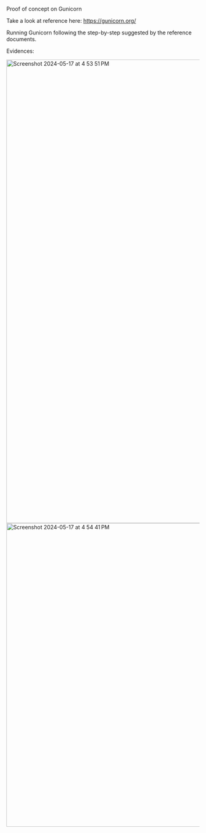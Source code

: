 Proof of concept on Gunicorn

Take a look at reference here: https://gunicorn.org/

Running Gunicorn following the step-by-step suggested by the reference documents.

Evidences:

<img width="1209" alt="Screenshot 2024-05-17 at 4 53 51 PM" src="https://github.com/cataru25/gunicorn-poc/assets/63120877/7d679ddc-e527-4651-910c-42b9f7dd90a3">

<img width="792" alt="Screenshot 2024-05-17 at 4 54 41 PM" src="https://github.com/cataru25/gunicorn-poc/assets/63120877/86b07782-1a2e-423b-aa60-e1f2a589004a">
